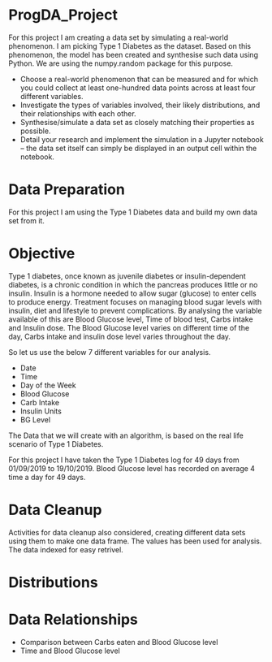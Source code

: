 # ProgDA_Project

For this project I am creating a data set by simulating a real-world phenomenon. I am picking Type 1 Diabetes as the dataset. Based on this  phenomenon, the  model has been created and synthesise such data using Python.  We are using  the numpy.random package for this purpose.
* Choose a real-world phenomenon that can be measured and for which you could collect at least one-hundred data points across at least four different variables.
* Investigate the types of variables involved, their likely distributions, and their relationships with each other.
* Synthesise/simulate a data set as closely matching their properties as possible.
* Detail your research and implement the simulation in a Jupyter notebook – the data set itself can simply be displayed in an output cell within the notebook.

# Data Preparation
For this project I am using the Type 1 Diabetes data and build my own data set from it.
# Objective
Type 1 diabetes, once known as juvenile diabetes or insulin-dependent diabetes, is a chronic condition in which the pancreas produces little or no insulin. Insulin is a hormone needed to allow sugar (glucose) to enter cells to produce energy.  Treatment focuses on managing blood sugar levels with insulin, diet and lifestyle to prevent complications.   By analysing the variable available of this are Blood Glucose level, Time of blood test, Carbs intake and Insulin dose.  The Blood Glucose level varies on different time of the day, Carbs intake and insulin dose level varies throughout the day.

So let us use the below 7 different variables for our analysis.

* Date
* Time
* Day of the Week
* Blood Glucose
* Carb Intake
* Insulin Units
* BG Level

The Data that we will create with an algorithm, is based on the real life scenario of Type 1 Diabetes.

For this project I have taken the Type 1 Diabetes log for 49 days from  01/09/2019 to 19/10/2019. Blood Glucose level has recorded on average 4 time a day for 49 days.

# Data Cleanup

Activities for data cleanup also considered, creating different data sets using them to make one data frame.  The values has been used for analysis.  The data indexed for easy retrivel.  

# Distributions

# Data Relationships

* Comparison between Carbs eaten and Blood Glucose level
* Time and Blood Glucose level





